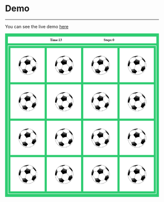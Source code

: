# Demo
-------
You can see the live demo [here](https://hunanyan.am/memory_canvas_game/)

![Desktop](https://github.com/armhunanyan/memory_canvas_game/blob/main/images/preview.png)
